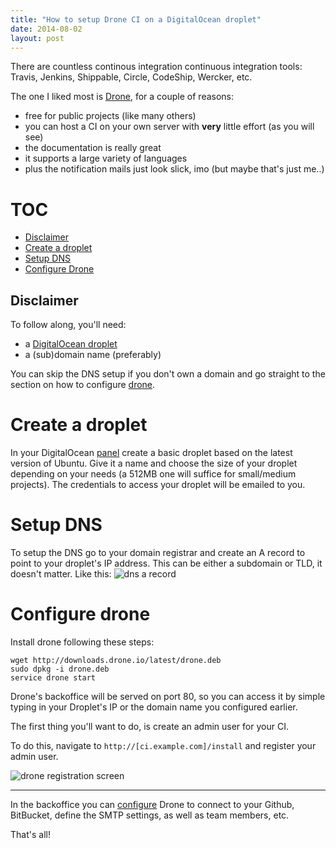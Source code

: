 ```yaml
---
title: "How to setup Drone CI on a DigitalOcean droplet"
date: 2014-08-02
layout: post
---
```


There are countless continous integration continuous integration tools: Travis, Jenkins, Shippable, Circle, CodeShip, Wercker, etc.

The one I liked most is [Drone](https://drone.io), for a couple of reasons:

- free for public projects (like many others)
- you can host a CI on your own server with **very** little effort (as you will see)
- the documentation is really great
- it supports a large variety of languages
- plus the notification mails just look slick, imo (but maybe that's just me..)




# TOC

- [Disclaimer](#disclaimer)
- [Create a droplet](#droplet)
- [Setup DNS](#dns)
- [Configure Drone](#drone)




<h2 id="disclaimer">Disclaimer</h2>
To follow along, you'll need:

- a <a target="_blank" href="https://www.digitalocean.com/?refcode=880e8f681b50">DigitalOcean droplet</a>
- a (sub)domain name (preferably)

You can skip the DNS setup if you don't own a domain and go straight to the section on how to configure [drone](#drone).




<h1 id="droplet">Create a droplet</h1>
In your DigitalOcean <a target="_blank" href="https://www.digitalocean.com/?refcode=880e8f681b50">panel</a> create a basic droplet based on the latest version of Ubuntu. Give it a name and choose the size of your droplet depending on your needs (a 512MB one will suffice for small/medium projects).
The credentials to access your droplet will be emailed to you.



<h1 id="dns">Setup DNS</h1>
To setup the DNS go to your domain registrar and create an A record to point to your droplet's IP address. This can be either a subdomain or TLD, it doesn't matter.
Like this:

<img data-echo="https://s3-eu-west-1.amazonaws.com/cf.img/posts/2014/08/dns_a_record.png" alt="dns a record">


<h1 id="drone">Configure drone</h1>

Install drone following these steps:

```
wget http://downloads.drone.io/latest/drone.deb
sudo dpkg -i drone.deb
service drone start
```

Drone's backoffice will be served on port 80, so you can access it by simple typing in your Droplet's IP or the domain name you configured earlier.

The first thing you'll want to do, is create an admin user for your CI.

To do this, navigate to `http://[ci.example.com]/install` and register your admin user.

<img data-echo="https://s3-eu-west-1.amazonaws.com/cf.img/posts/2014/08/drone_registration.png" alt="drone registration screen">


---

In the backoffice you can [configure](http://drone.readthedocs.org/en/latest/setup.html) Drone to connect to your Github, BitBucket, define the SMTP settings, as well as team members, etc.

That's all!

